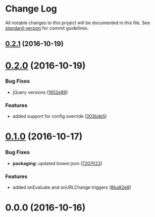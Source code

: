 # Change Log

All notable changes to this project will be documented in this file. See [standard-version](https://github.com/conventional-changelog/standard-version) for commit guidelines.

<a name="0.2.1"></a>
## [0.2.1](https://github.com/mu-lib/mu-jquery-runkit/compare/v0.2.0...v0.2.1) (2016-10-19)



<a name="0.2.0"></a>
# [0.2.0](https://github.com/mu-lib/mu-jquery-runkit/compare/v0.1.0...v0.2.0) (2016-10-19)


### Bug Fixes

* jQuery versions ([1852e89](https://github.com/mu-lib/mu-jquery-runkit/commit/1852e89))


### Features

* added support for config override ([303bde5](https://github.com/mu-lib/mu-jquery-runkit/commit/303bde5))



<a name="0.1.0"></a>
# [0.1.0](https://github.com/mu-lib/mu-jquery-runkit/compare/v0.0.0...v0.1.0) (2016-10-17)


### Bug Fixes

* **packaging:** updated bower.json ([7207022](https://github.com/mu-lib/mu-jquery-runkit/commit/7207022))


### Features

* added onEvaluate and onURLChange triggers ([8ba82e8](https://github.com/mu-lib/mu-jquery-runkit/commit/8ba82e8))



<a name="0.0.0"></a>
# 0.0.0 (2016-10-16)
